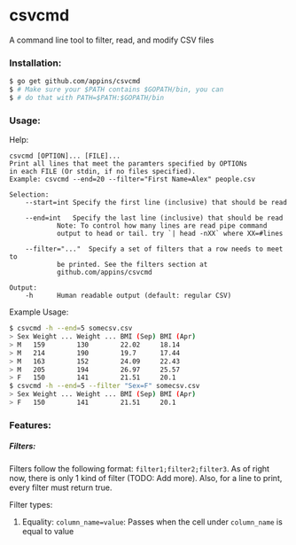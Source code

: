 # csvcmd
A command line tool to filter, read, and modify CSV files

### Installation:
```bash
$ go get github.com/appins/csvcmd
$ # Make sure your $PATH contains $GOPATH/bin, you can
$ # do that with PATH=$PATH:$GOPATH/bin
```

### Usage:
Help:
```
csvcmd [OPTION]... [FILE]...
Print all lines that meet the paramters specified by OPTIONs
in each FILE (Or stdin, if no files specified).
Example: csvcmd --end=20 --filter="First Name=Alex" people.csv

Selection:
	--start=int	Specify the first line (inclusive) that should be read

	--end=int	Specify the last line (inclusive) that should be read
			Note: To control how many lines are read pipe command 
			output to head or tail. try `| head -nXX` where XX=#lines

	--filter="..."	Specify a set of filters that a row needs to meet to
			be printed. See the filters section at 
			github.com/appins/csvcmd

Output:
	-h		Human readable output (default: regular CSV)
```

Example Usage:
```bash
$ csvcmd -h --end=5 somecsv.csv
> Sex Weight ... Weight ... BMI (Sep) BMI (Apr)
> M   159        130        22.02     18.14
> M   214        190        19.7      17.44
> M   163        152        24.09     22.43
> M   205        194        26.97     25.57
> F   150        141        21.51     20.1
$ csvcmd -h --end=5 --filter "Sex=F" somecsv.csv
> Sex Weight ... Weight ... BMI (Sep) BMI (Apr)
> F   150        141        21.51     20.1
```

### Features:

##### Filters:
Filters follow the following format: `filter1;filter2;filter3`.
As of right now, there is only 1 kind of filter (TODO: Add more).
Also, for a line to print, every filter must return true.

Filter types:
1. Equality: `column_name=value`: Passes when the cell under `column_name` is equal to
value


